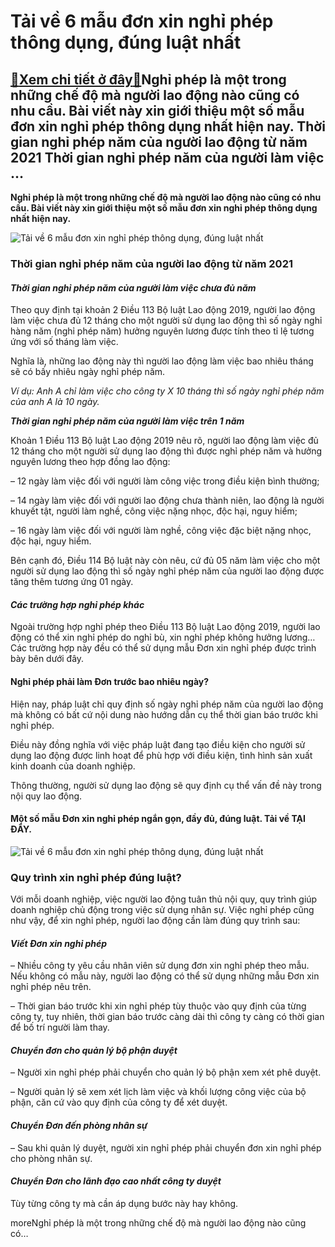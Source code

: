 Tải về 6 mẫu đơn xin nghỉ phép thông dụng, đúng luật nhất
=========================================================

[:gift:Xem chi tiết ở đây:gift:](https://hddtvn.com/tai-ve-6-mau-don-xin-nghi-phep-thong-dung-dung-luat-nhat/)Nghỉ phép là một trong những chế độ mà người lao động nào cũng có nhu cầu. Bài viết này xin giới thiệu một số mẫu đơn xin nghỉ phép thông dụng nhất hiện nay. Thời gian nghỉ phép năm của người lao động từ năm 2021 Thời gian nghỉ phép năm của người làm việc …
-----------------------------------------------------------------------------------------------------------------------------------------------------------------------------------------------------------------------------------------------------------------

**Nghỉ phép là một trong những chế độ mà người lao động nào cũng có nhu cầu. Bài viết này xin giới thiệu một số mẫu đơn xin nghỉ phép thông dụng nhất hiện nay.**


![Tải về 6 mẫu đơn xin nghỉ phép thông dụng, đúng luật nhất](https://hddtvn.com/wp-content/uploads/2021/01/nghi-phep-nam-co-tinh-ngay-nghi-hang-tuan_1610165900.jpg)


### **Thời gian nghỉ phép năm của người lao động từ năm 2021**


#### ***Thời gian nghỉ phép năm của người làm việc chưa đủ năm***


Theo quy định tại khoản 2 Điều 113 Bộ luật Lao động 2019, người lao động làm việc chưa đủ 12 tháng cho một người sử dụng lao động thì số ngày nghỉ hàng năm (nghỉ phép năm) hưởng nguyên lương được tính theo tỉ lệ tương ứng với số tháng làm việc.


Nghĩa là, những lao động này thì người lao động làm việc bao nhiêu tháng sẽ có bấy nhiêu ngày nghỉ phép năm.


*Ví dụ: Anh A chỉ làm việc cho công ty X 10 tháng thì số ngày nghỉ phép năm của anh A là 10 ngày.*


***Thời gian nghỉ phép năm của người làm việc trên 1 năm***


Khoản 1 Điều 113 Bộ luật Lao động 2019 nêu rõ, người lao động làm việc đủ 12 tháng cho một người sử dụng lao động thì được nghỉ phép năm và hưởng nguyên lương theo hợp đồng lao động:


– 12 ngày làm việc đối với người làm công việc trong điều kiện bình thường;


– 14 ngày làm việc đối với người lao động chưa thành niên, lao động là người khuyết tật, người làm nghề, công việc nặng nhọc, độc hại, nguy hiểm;


– 16 ngày làm việc đối với người làm nghề, công việc đặc biệt nặng nhọc, độc hại, nguy hiểm.


Bên cạnh đó, Điều 114 Bộ luật này còn nêu, cứ đủ 05 năm làm việc cho một người sử dụng lao động thì số ngày nghỉ phép năm của người lao động được tăng thêm tương ứng 01 ngày.


#### ***Các trường hợp nghỉ phép khác***


Ngoài trường hợp nghỉ phép theo Điều 113 Bộ luật Lao động 2019, người lao động có thể xin nghỉ phép do nghỉ bù, xin nghỉ phép không hưởng lương… Các trường hợp này đều có thể sử dụng mẫu Đơn xin nghỉ phép được trình bày bên dưới đây.


#### **Nghỉ phép phải làm Đơn trước bao nhiêu ngày?**


Hiện nay, pháp luật chỉ quy định số ngày nghỉ phép năm của người lao động mà không có bất cứ nội dung nào hướng dẫn cụ thể thời gian báo trước khi nghỉ phép.


Điều này đồng nghĩa với việc pháp luật đang tạo điều kiện cho người sử dụng lao động được linh hoạt để phù hợp với điều kiện, tình hình sản xuất kinh doanh của doanh nghiệp.


Thông thường, người sử dụng lao động sẽ quy định cụ thể vấn đề này trong nội quy lao động.


#### **Một số mẫu Đơn xin nghỉ phép ngắn gọn, đầy đủ, đúng luật. Tải về TẠI ĐÂY.**


![Tải về 6 mẫu đơn xin nghỉ phép thông dụng, đúng luật nhất](https://hddtvn.com/wp-content/uploads/2021/01/nghi-phep-e1604286014200.jpg)


### **Quy trình xin nghỉ phép đúng luật?**


Với mỗi doanh nghiệp, việc người lao động tuân thủ nội quy, quy trình giúp doanh nghiệp chủ động trong việc sử dụng nhân sự. Việc nghỉ phép cũng như vậy, để xin nghỉ phép, người lao động cần làm đúng quy trình sau:


#### ***Viết Đơn xin nghỉ phép***


– Nhiều công ty yêu cầu nhân viên sử dụng đơn xin nghỉ phép theo mẫu. Nếu không có mẫu này, người lao động có thể sử dụng những mẫu Đơn xin nghỉ phép nêu trên.


– Thời gian báo trước khi xin nghỉ phép tùy thuộc vào quy định của từng công ty, tuy nhiên, thời gian báo trước càng dài thì công ty càng có thời gian để bố trí người làm thay.


#### ***Chuyển đơn cho quản lý bộ phận duyệt***


– Người xin nghỉ phép phải chuyển cho quản lý bộ phận xem xét phê duyệt.


– Người quản lý sẽ xem xét lịch làm việc và khối lượng công việc của bộ phận, căn cứ vào quy định của công ty để xét duyệt.


#### ***Chuyển Đơn đến phòng nhân sự***


– Sau khi quản lý duyệt, người xin nghỉ phép phải chuyển đơn xin nghỉ phép cho phòng nhân sự.


#### ***Chuyển Đơn cho lãnh đạo cao nhất công ty duyệt***


Tùy từng công ty mà cần áp dụng bước này hay không.


moreNghỉ phép là một trong những chế độ mà người lao động nào cũng có…

